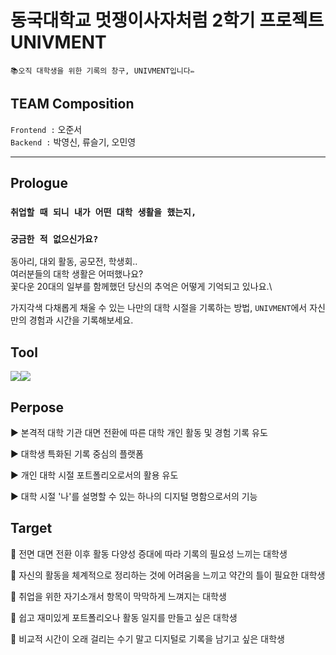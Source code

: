 # 동국대학교 멋쟁이사자처럼 2학기 프로젝트 UNIVMENT

```
📚오직 대학생을 위한 기록의 창구, UNIVMENT입니다✏
```

## TEAM Composition

`Frontend :` 오준서\
`Backend :` 박영신, 류슬기, 오민영

---

## Prologue

### `취업할 때 되니 내가 어떤 대학 생활을 했는지,`

### `궁금한 적 없으신가요?`

동아리, 대외 활동, 공모전, 학생회..\
여러분들의 대학 생활은 어떠했나요?\
꽃다운 20대의 일부를 함께했던 당신의 추억은 어떻게 기억되고 있나요.\

가지각색 다채롭게 채울 수 있는 나만의 대학 시절을 기록하는 방법,
`UNIVMENT`에서 자신만의 경험과 시간을 기록해보세요.

## Tool

<img src="https://img.shields.io/badge/React-61DAFB?style=flat-square&logo=React&logoColor=black"/><img src="https://img.shields.io/badge/django-092E20?style=flat-square&logo=django&logoColor=white"/>

## Perpose

▶ 본격적 대학 기관 대면 전환에 따른 대학 개인 활동 및 경험 기록 유도

▶ 대학생 특화된 기록 중심의 플랫폼

▶ 개인 대학 시절 포트폴리오로서의 활용 유도

▶ 대학 시절 '나'를 설명할 수 있는 하나의 디지털 명함으로서의 기능

## Target

🎯 전면 대면 전환 이후 활동 다양성 증대에 따라 기록의 필요성 느끼는 대학생

🎯 자신의 활동을 체계적으로 정리하는 것에 어려움을 느끼고 약간의 틀이 필요한 대학생

🎯 취업을 위한 자기소개서 항목이 막막하게 느껴지는 대학생

🎯 쉽고 재미있게 포트폴리오나 활동 일지를 만들고 싶은 대학생

🎯 비교적 시간이 오래 걸리는 수기 말고 디지털로 기록을 남기고 싶은 대학생

